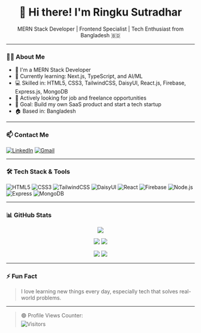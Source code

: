 <h1 align="center">👋 Hi there! I'm Ringku Sutradhar</h1>

<p align="center">
  MERN Stack Developer | Frontend Specialist | Tech Enthusiast from Bangladesh 🇧🇩
</p>

---

### 🧑‍💻 About Me
- 🔭 I'm a MERN Stack Developer
- 🌱 Currently learning: Next.js, TypeScript, and AI/ML
- 💻 Skilled in: HTML5, CSS3, TailwindCSS, DaisyUI, React.js, Firebase, Express.js, MongoDB
- 💼 Actively looking for job and freelance opportunities
- 🚀 Goal: Build my own SaaS product and start a tech startup
- 🏠 Based in: Bangladesh

---

### 📫 Contact Me
[![LinkedIn](https://img.shields.io/badge/-LinkedIn-blue?style=flat&logo=linkedin&logoColor=white)](https://www.linkedin.com/in/ringku-sutradhar-8461002aa/)
[![Gmail](https://img.shields.io/badge/-Email-red?style=flat&logo=gmail&logoColor=white)](mailto:sutradharringku@gmail.com)

---

### 🛠️ Tech Stack & Tools

![HTML5](https://img.shields.io/badge/-HTML5-E34F26?logo=html5&logoColor=white)
![CSS3](https://img.shields.io/badge/-CSS3-1572B6?logo=css3&logoColor=white)
![TailwindCSS](https://img.shields.io/badge/-TailwindCSS-38B2AC?logo=tailwind-css&logoColor=white)
![DaisyUI](https://img.shields.io/badge/-DaisyUI-FF4785?logo=styled-components&logoColor=white)
![React](https://img.shields.io/badge/-React-61DAFB?logo=react&logoColor=black)
![Firebase](https://img.shields.io/badge/-Firebase-FFCA28?logo=firebase&logoColor=black)
![Node.js](https://img.shields.io/badge/-Node.js-339933?logo=node.js&logoColor=white)
![Express](https://img.shields.io/badge/-Express-black?logo=express&logoColor=white)
![MongoDB](https://img.shields.io/badge/-MongoDB-47A248?logo=mongodb&logoColor=white)

---

### 📊 GitHub Stats

<p align="center">
  <img src="https://github-profile-summary-cards.vercel.app/api/cards/profile-details?username=RingkuSutradhar&theme=radical" />
</p>

<p align="center">
  <img src="https://github-profile-summary-cards.vercel.app/api/cards/repos-per-language?username=RingkuSutradhar&theme=radical" />
  <img src="https://github-profile-summary-cards.vercel.app/api/cards/most-commit-language?username=RingkuSutradhar&theme=radical" />
</p>

<p align="center">
  <img src="https://github-profile-summary-cards.vercel.app/api/cards/stats?username=RingkuSutradhar&theme=radical" />
  <img src="https://github-profile-summary-cards.vercel.app/api/cards/productive-time?username=RingkuSutradhar&theme=radical&utcOffset=6" />
</p>


---

### ⚡ Fun Fact
> I love learning new things every day, especially tech that solves real-world problems.

---

> 🟢 Profile Views Counter:  
> ![Visitors](https://komarev.com/ghpvc/?username=RingkuSutradhar&color=blueviolet)

